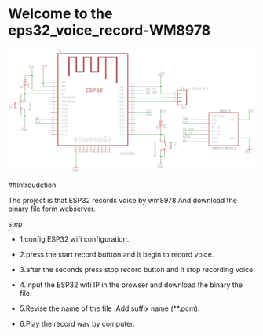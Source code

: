 Welcome to the eps32_voice_record-WM8978
=========================
![connect](https://raw.githubusercontent.com/donny681/eps32_voice_record-WM8978-/master/Huan_hardware_0.7.0.png)

##Introudction

The project is that ESP32 records voice by wm8978.And download the binary file form webserver.


step

* 1.config ESP32 wifi configuration.

* 2.press the start record buttton and it begin to record voice.

* 3.after the seconds press stop record button and it stop recording voice.

* 4.Input the ESP32 wifi IP in the browser and download the binary the file.

* 5.Revise the name of the file .Add suffix name (**.pcm).

* 6.Play the record wav by computer.